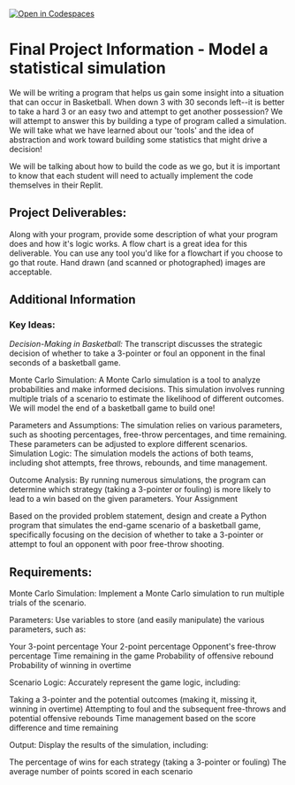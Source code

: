 [![Open in Codespaces](https://classroom.github.com/assets/launch-codespace-2972f46106e565e64193e422d61a12cf1da4916b45550586e14ef0a7c637dd04.svg)](https://classroom.github.com/open-in-codespaces?assignment_repo_id=18562643)
# Final Project Information - Model a statistical simulation

We will be writing a program that helps us gain some insight into a situation that can occur in Basketball.  When down 3 with 30 seconds left--it is better to take a hard 3 or an easy two and attempt to get another possession?  We will attempt to answer this by building a type of program called a simulation.  We will take what we have learned about our 'tools' and the idea of abstraction and work toward building some statistics that might drive a decision!

We will be talking about how to build the code as we go, but it is important to know that each student will need to actually implement the code themselves in their Replit.

## Project Deliverables:

Along with your program, provide some description of what your program does and how it's logic works.  A flow chart is a great idea for this deliverable.  You can use any tool you'd like for a flowchart if you choose to go that route.  Hand drawn (and scanned or photographed) images are acceptable.

## Additional Information

### Key Ideas:

*Decision-Making in Basketball:* The transcript discusses the strategic decision of whether to take a 3-pointer or foul an opponent in the final seconds of a basketball game.

Monte Carlo Simulation: A Monte Carlo simulation is a tool to analyze probabilities and make informed decisions. This simulation involves running multiple trials of a scenario to estimate the likelihood of different outcomes.  We will model the end of a basketball game to build one!

Parameters and Assumptions: The simulation relies on various parameters, such as shooting percentages, free-throw percentages, and time remaining. These parameters can be adjusted to explore different scenarios.
Simulation Logic: The simulation models the actions of both teams, including shot attempts, free throws, rebounds, and time management.

Outcome Analysis: By running numerous simulations, the program can determine which strategy (taking a 3-pointer or fouling) is more likely to lead to a win based on the given parameters.
Your Assignment

Based on the provided problem statement, design and create a Python program that simulates the end-game scenario of a basketball game, specifically focusing on the decision of whether to take a 3-pointer or attempt to foul an opponent with poor free-throw shooting.

## Requirements:

Monte Carlo Simulation: Implement a Monte Carlo simulation to run multiple trials of the scenario.

Parameters: Use variables to store (and easily manipulate) the various parameters, such as:

Your 3-point percentage
Your 2-point percentage
Opponent's free-throw percentage
Time remaining in the game
Probability of offensive rebound
Probability of winning in overtime

Scenario Logic: Accurately represent the game logic, including:

Taking a 3-pointer and the potential outcomes (making it, missing it, winning in overtime)
Attempting to foul and the subsequent free-throws and potential offensive rebounds
Time management based on the score difference and time remaining

Output: Display the results of the simulation, including:

The percentage of wins for each strategy (taking a 3-pointer or fouling)
The average number of points scored in each scenario

